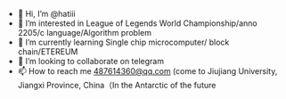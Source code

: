 - 👋 Hi, I’m @hatiii
- 👀 I’m interested in League of Legends World Championship/anno 2205/c language/Algorithm problem
- 🌱 I’m currently learning Single chip microcomputer/ block chain/ETEREUM
- 💞️ I’m looking to collaborate on telegram
- 📫 How to reach me 487614360@qq.com (come to Jiujiang University, Jiangxi Province, China（In the Antarctic of the future

<!---
hatiii/hatiii is a ✨ special ✨ repository because its `README.md` (this file) appears on your GitHub profile.
You can click the Preview link to take a look at your changes.
--->
